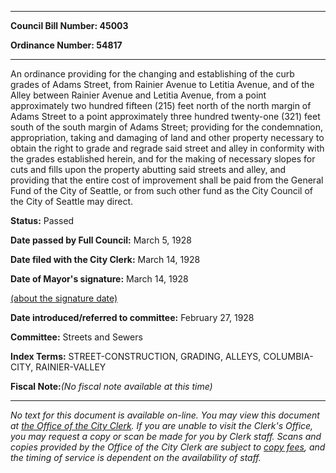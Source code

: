 

********

**Council Bill Number: 45003**
   
**Ordinance Number: 54817**
********

 An ordinance providing for the changing and establishing of the curb grades of Adams Street, from Rainier Avenue to Letitia Avenue, and of the Alley between Rainier Avenue and Letitia Avenue, from a point approximately two hundred fifteen (215) feet north of the north margin of Adams Street to a point approximately three hundred twenty-one (321) feet south of the south margin of Adams Street; providing for the condemnation, appropriation, taking and damaging of land and other property necessary to obtain the right to grade and regrade said street and alley in conformity with the grades established herein, and for the making of necessary slopes for cuts and fills upon the property abutting said streets and alley, and providing that the entire cost of improvement shall be paid from the General Fund of the City of Seattle, or from such other fund as the City Council of the City of Seattle may direct.

**Status:** Passed
   
**Date passed by Full Council:** March 5, 1928
   
**Date filed with the City Clerk:** March 14, 1928
   
**Date of Mayor's signature:** March 14, 1928
   
[(about the signature date)](/~public/approvaldate.htm)
   
   
   
**Date introduced/referred to committee:** February 27, 1928
   
**Committee:** Streets and Sewers
   
   
**Index Terms:** STREET-CONSTRUCTION, GRADING, ALLEYS, COLUMBIA-CITY, RAINIER-VALLEY

**Fiscal Note:**_(No fiscal note available at this time)_
********

_No text for this document is available on-line. You may view this document at [the Office of the City Clerk](http://www.seattle.gov/leg/clerk/contactUs.htm). If you are unable to visit the Clerk's Office, you may request a copy or scan be made for you by Clerk staff. Scans and copies provided by the Office of the City Clerk are subject to [copy fees](http://clerk.seattle.gov/~public/clerkfees.htm), and the timing of service is dependent on the availability of staff._

